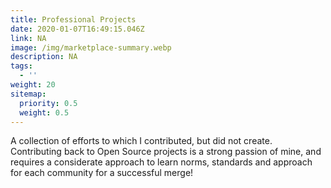 ```yaml
---
title: Professional Projects
date: 2020-01-07T16:49:15.046Z
link: NA
image: /img/marketplace-summary.webp
description: NA
tags:
  - ''
weight: 20
sitemap:
  priority: 0.5
  weight: 0.5
---
```

<!--

This page represents the landing page for "professional projects" section. It is also shown under the homepage header for "professional projects". It should be therefore relatively short and sweet.

-->



<p>A collection of efforts to which I contributed, but did not create. Contributing back to Open Source projects is a strong passion of mine, and requires a considerate approach to learn norms, standards and approach for each community for a successful merge!</p>
